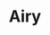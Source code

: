 ---
codehost: https://github.com/airyhq
logohandle: airyco
sort: airy
title: Airy
twitter: https://x.com/airy_hq
website: https://airy.co/
---